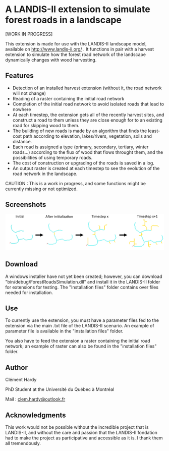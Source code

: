 # A LANDIS-II extension to simulate forest roads in a landscape

[WORK IN PROGRESS]

This extension is made for use with the LANDIS-II landscape model, available on http://www.landis-ii.org/ .
It functions in pair with a harvest extension to simulate how the forest road network of the landscape dynamically changes with wood harvesting.

## Features
- Detection of an installed harvest extension (without it, the road network will not change)
- Reading of a raster containing the initial road network
- Completion of the initial road network to avoid isolated roads that lead to nowhere
- At each timestep, the extension gets all of the recently harvest sites, and construct a road to them unless they are close enough for to an existing road for skipping wood to them.
- The building of new roads is made by an algorithm that finds the least-cost path according to elevation, lakes/rivers, vegetation, soils and distance.
- Each road is assigned a type (primary, secondary, tertiary, winter roads...) according to the flux of wood that flows throught them, and the possibilities of using temporary roads.
- The cost of construction or upgrading of the roads is saved in a log.
- An output raster is created at each timestep to see the evolution of the road network in the landscape.

CAUTION : This is a work in progress, and some functions might be currently missing or not optimized.

## Screenshots

![Evolution of the forest road network throught the simulation](screenshots/EvolutionOfNetwork.png)
 
## Download
 
A windows installer have not yet been created; however, you can download "bin/debug/ForestRoadsSimulation.dll" and install it in the LANDIS-II folder for extensions for testing. The "Installation files" folder contains over files needed for installation.

## Use

To currently use the extension, you must have a parameter files fed to the extension via the main .txt file of the LANDIS-II scenario.
An example of parameter file is available in the "installation files" folder.

You also have to feed the extension a raster containing the initial road network; an example of raster can also be found in the "installation files" folder.
 
## Author

Clément Hardy

PhD Student at the Université du Québec à Montréal

Mail : clem.hardy@outlook.fr

## Acknowledgments

This work would not be possible without the incredible project that is LANDIS-II, and without the care and passion that the LANDIS-II fondation had to make the project as participative and accessible as it is. I thank them all tremendously.